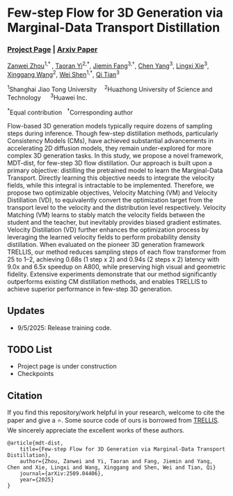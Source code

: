 # Few-step Flow for 3D Generation via Marginal-Data Transport Distillation
### [Project Page](https://zanue.github.io/mdt-dist) | [Arxiv Paper](https://arxiv.org/abs/2509.04406)

[Zanwei Zhou](https://github.com/Zanue)<sup>1,* </sup>, [Taoran Yi](https://taoranyi.com/)<sup>2,*</sup>, [Jiemin Fang](https://jaminfong.cn/)<sup>3,&dagger;</sup>, [Chen Yang](https://chensjtu.github.io/)<sup>3</sup>, [Lingxi Xie](http://lingxixie.com/Home.html)<sup>3</sup>, [Xinggang Wang](https://xwcv.github.io/)<sup>2</sup>, [Wei Shen](https://shenwei1231.github.io/)<sup>1,&dagger;</sup>, [Qi Tian](https://www.qitian1987.com/)<sup>3</sup>

<sup>1</sup>Shanghai Jiao Tong University &emsp;<sup>2</sup>Huazhong University of Science and Technology &emsp; <sup>3</sup>Huawei Inc. &emsp; 

<sup>*</sup>Equal contribution &nbsp; <sup>&dagger;</sup>Corresponding author</p>


Flow-based 3D generation models typically require dozens of sampling steps during inference. 
Though few-step distillation methods, particularly Consistency Models (CMs), have achieved substantial advancements in accelerating 2D diffusion models, they remain under-explored for more complex 3D generation tasks. 
In this study, we propose a novel framework, MDT-dist, for few-step 3D flow distillation. 
Our approach is built upon a primary objective: distilling the pretrained model to learn the Marginal-Data Transport. 
Directly learning this objective needs to integrate the velocity fields, while this integral is intractable to be implemented. Therefore, we propose two optimizable objectives, Velocity Matching (VM) and Velocity Distillation (VD), to equivalently convert the optimization target from the transport level to the velocity and the distribution level respectively. 
Velocity Matching (VM) learns to stably match the velocity fields between the student and the teacher, but inevitably provides biased gradient estimates. 
Velocity Distillation (VD) further enhances the optimization process by leveraging the learned velocity fields to perform probability density distillation.
When evaluated on the pioneer 3D generation framework TRELLIS, our method reduces sampling steps of each flow transformer from 25 to 1–2, achieving 0.68s (1 step x 2) and 0.94s (2 steps x 2) latency with 9.0x and 6.5x speedup on A800, while preserving high visual and geometric fidelity. 
Extensive experiments demonstrate that our method significantly outperforms existing CM distillation methods, and enables TRELLIS to achieve superior performance in few-step 3D generation. 

## Updates
- 9/5/2025: Release training code.

## TODO List
- Project page is under construction
- Checkpoints

## Citation
If you find this repository/work helpful in your research, welcome to cite the paper and give a ⭐.
Some source code of ours is borrowed from [TRELLIS](https://github.com/Microsoft/TRELLIS). We sincerely appreciate the excellent works of these authors.
```
@article{mdt-dist,
    title={Few-step Flow for 3D Generation via Marginal-Data Transport Distillation},
    author={Zhou, Zanwei and Yi, Taoran and Fang, Jiemin and Yang, Chen and Xie, Lingxi and Wang, Xinggang and Shen, Wei and Tian, Qi}
    journal={arXiv:2509.04406},
    year={2025}
}
```
